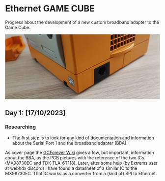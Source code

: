 # Ethernet GAME CUBE
<link rel="stylesheet" type="text/css" href="/css/style.css">

Progress about the development of a new custom broadband adapter to the Game Cube.

![Logotipo de mi proyecto](/assets/gcbbafront.png)



## Day 1: [17/10/2023]

### Researching

- The first step is to look for any kind of documentation and information about the Serial Port 1 and the broadband adapter (BBA).

As cover page the [GCForever Wiki](https://www.gc-forever.com/wiki/) gives a few, but important, information about the BBA, as the PCB pictures with the reference of the two ICs (MX98730EC  and  TDK TLA-6T118). Later, after some help (by Extrems user at webhdx discord) I have found a datasheet of a similar IC to the MX98730EC. That IC works as a converter from a (kind of) SPI to Ethernet.


